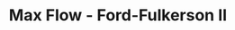 ---
title: Max Flow - Ford-Fulkerson II
number: 30
time: 2022-04-06 12:00
location: Graham Hall 210
notes:
slides_pdf:
slide_ppt:
textbook:
---